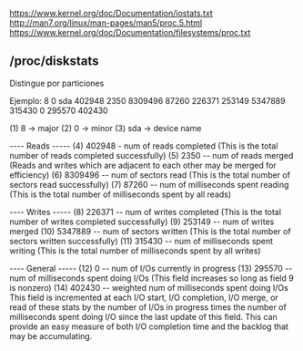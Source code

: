 https://www.kernel.org/doc/Documentation/iostats.txt
http://man7.org/linux/man-pages/man5/proc.5.html
https://www.kernel.org/doc/Documentation/filesystems/proc.txt


## /proc/diskstats

Distingue por particiones

Ejemplo:
   8       0 sda 402948 2350 8309496 87260 226371 253149 5347889 315430 0 295570 402430

(1) 8 -> major
(2) 0 -> minor
(3) sda -> device name

---- Reads -----
(4) 402948 - num of reads completed (This is the total number of reads completed successfully)
(5) 2350 -- num of reads merged (Reads and writes which are adjacent to each other may be merged for efficiency)
(6) 8309496 -- num of sectors read (This is the total number of sectors read successfully)
(7) 87260 -- num of milliseconds spent reading (This is the total number of milliseconds spent by all reads)

---- Writes -----
(8) 226371 -- num of writes completed (This is the total number of writes completed successfully)
(9) 253149 -- num of writes merged
(10) 5347889 -- num of sectors written (This is the total number of sectors written successfully)
(11) 315430 -- num of milliseconds spent writing (This is the total number of milliseconds spent by all writes)

---- General -----
(12) 0 -- num of I/Os currently in progress
(13) 295570 -- num of milliseconds spent doing I/Os (This field increases so long as field 9 is nonzero)
(14) 402430 -- weighted num of milliseconds spent doing I/Os 
               This field is incremented at each I/O start, I/O completion, I/O merge, or read of these stats by the
               number of I/Os in progress times the number of milliseconds spent doing I/O since the last update of this field.
               This can provide an easy measure of both I/O completion time and the backlog that may be accumulating.

